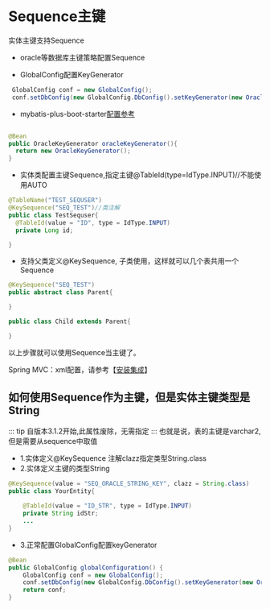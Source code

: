# Sequence主键

实体主键支持Sequence

- oracle等数据库主键策略配置Sequence

* GlobalConfig配置KeyGenerator

```java
 GlobalConfig conf = new GlobalConfig();
 conf.setDbConfig(new GlobalConfig.DbConfig().setKeyGenerator(new OracleKeyGenerator()));
```

* mybatis-plus-boot-starter[配置参考](/config)

```java

@Bean
public OracleKeyGenerator oracleKeyGenerator(){
  return new OracleKeyGenerator();
}

```

* 实体类配置主键Sequence,指定主键@TableId(type=IdType.INPUT)//不能使用AUTO

```java
@TableName("TEST_SEQUSER")
@KeySequence("SEQ_TEST")//类注解
public class TestSequser{
  @TableId(value = "ID", type = IdType.INPUT)
  private Long id;

}
```

* 支持父类定义@KeySequence, 子类使用，这样就可以几个表共用一个Sequence

```java
@KeySequence("SEQ_TEST")
public abstract class Parent{

}

public class Child extends Parent{

}
```

以上步骤就可以使用Sequence当主键了。

Spring MVC：xml配置，请参考【[安装集成](/install)】


## 如何使用Sequence作为主键，但是实体主键类型是String
::: tip
自版本3.1.2开始,此属性废除，无需指定
:::
也就是说，表的主键是varchar2, 但是需要从sequence中取值

* 1.实体定义@KeySequence 注解clazz指定类型String.class
* 2.实体定义主键的类型String
```java
@KeySequence(value = "SEQ_ORACLE_STRING_KEY", clazz = String.class)
public class YourEntity{
    
    @TableId(value = "ID_STR", type = IdType.INPUT)
    private String idStr;
    ...
}
```
* 3.正常配置GlobalConfig配置keyGenerator
```java
@Bean
public GlobalConfig globalConfiguration() {
    GlobalConfig conf = new GlobalConfig();
    conf.setDbConfig(new GlobalConfig.DbConfig().setKeyGenerator(new OracleKeyGenerator()));
    return conf;
}
```
